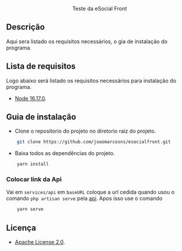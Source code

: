 <p align="center"><a href="#" target="_blank"></a>Teste da eSocial Front</p>

## Descrição

<p>Aqui sera listado os requisitos necessários, o gia de instalação do programa.</p>

## Lista de requisitos

Logo abaixo será listado os requisitos necessários para instalação do programa.

- [Node 16.17.0](https://nodejs.org/en/).

## Guia de instalação

- Clone o repositorio do projeto no diretorio raiz do projeto.

```bash
    git clone https://github.com/joaomarcosns/esocialfront.git
```

- Baixa todos as dependências do projeto.

```bash
    yarn install
```

### Colocar link da Api

Vai em `services/api` em `baseURL` coloque a url cedida quando usou o comando `php artisan serve` pela <a href="https://github.com/joaomarcosns/eSocialApi">api</a>.
Apos isso use o comando

```bash
    yarn serve
```

## Licença

- [Apache License 2.0](https://choosealicense.com/licenses/apache-2.0/).

```

```
